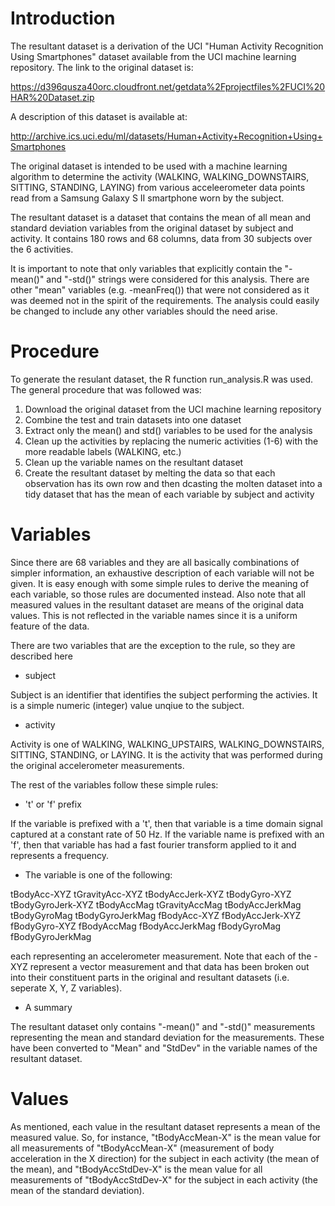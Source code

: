 # Introduction

The resultant dataset is a derivation of the UCI "Human Activity Recognition Using Smartphones" dataset available from the UCI machine learning repository.  The link to the original dataset is:

https://d396qusza40orc.cloudfront.net/getdata%2Fprojectfiles%2FUCI%20HAR%20Dataset.zip

A description of this dataset is available at:

http://archive.ics.uci.edu/ml/datasets/Human+Activity+Recognition+Using+Smartphones

The original dataset is intended to be used with a machine learning algorithm to determine the activity (WALKING, WALKING_DOWNSTAIRS, SITTING, STANDING, LAYING) from various acceleerometer data points read from a Samsung Galaxy S II smartphone worn by the subject.

The resultant dataset is a dataset that contains the mean of all mean and standard deviation variables from the original dataset by subject and activity.  It contains 180 rows and 68 columns, data from 30 subjects over the 6 activities.

It is important to note that only variables that explicitly contain the "-mean()" and "-std()" strings were considered for this analysis.  There are other "mean" variables (e.g. -meanFreq()) that were not considered as it was deemed not in the spirit of the requirements.  The analysis could easily be changed to include any other variables should the need arise.

# Procedure

To generate the resulant dataset, the R function run_analysis.R was used.  The general procedure that was followed was:

1. Download the original dataset from the UCI machine learning repository
2. Combine the test and train datasets into one dataset
3. Extract only the mean() and std() variables to be used for the analysis
4. Clean up the activities by replacing the numeric activities (1-6) with the more readable labels (WALKING, etc.)
5. Clean up the variable names on the resultant dataset
6. Create the resultant dataset by melting the data so that each observation has its own row and then dcasting the molten dataset into a tidy dataset that has the mean of each variable by subject and activity

# Variables

Since there are 68 variables and they are all basically combinations of simpler information, an exhaustive description of each variable will not be given.  It is easy enough with some simple rules to derive the meaning of each variable, so those rules are documented instead.  Also note that all measured values in the resultant dataset are means of the original data values.  This is not reflected in the variable names since it is a uniform feature of the data.

There are two variables that are the exception to the rule, so they are described here

* subject

Subject is an identifier that identifies the subject performing the activies.  It is a simple numeric (integer) value unqiue to the subject.

* activity

Activity is one of WALKING, WALKING_UPSTAIRS, WALKING_DOWNSTAIRS, SITTING, STANDING, or LAYING.  It is the activity that was performed during the original accelerometer measurements.

The rest of the variables follow these simple rules:

* 't' or 'f' prefix

If the variable is prefixed with a 't', then that variable is a time domain signal captured at a constant rate of 50 Hz.  If the variable name is prefixed with an 'f', then that variable has had a fast fourier transform applied to it and represents a frequency.

* The variable is one of the following:

tBodyAcc-XYZ
tGravityAcc-XYZ
tBodyAccJerk-XYZ
tBodyGyro-XYZ
tBodyGyroJerk-XYZ
tBodyAccMag
tGravityAccMag
tBodyAccJerkMag
tBodyGyroMag
tBodyGyroJerkMag
fBodyAcc-XYZ
fBodyAccJerk-XYZ
fBodyGyro-XYZ
fBodyAccMag
fBodyAccJerkMag
fBodyGyroMag
fBodyGyroJerkMag

each representing an accelerometer measurement.  Note that each of the -XYZ represent a vector measurement and that data has been broken out into their constituent parts in the original and resultant datasets (i.e. seperate X, Y, Z variables).

* A summary

The resultant dataset only contains "-mean()" and "-std()" measurements representing the mean and standard deviation for the measurements.  These have been converted to "Mean" and "StdDev" in the variable names of the resultant dataset.

# Values

As mentioned, each value in the resultant dataset represents a mean of the measured value.  So, for instance, "tBodyAccMean-X" is the mean value for all measurements of "tBodyAccMean-X" (measurement of body acceleration in the X direction) for the subject in each activity (the mean of the mean), and "tBodyAccStdDev-X" is the mean value for all measurements of "tBodyAccStdDev-X" for the subject in each activity (the mean of the standard deviation).